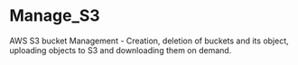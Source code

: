 # Manage_S3
AWS S3 bucket Management - Creation, deletion of buckets and its object, uploading objects to S3 and downloading them on demand.
